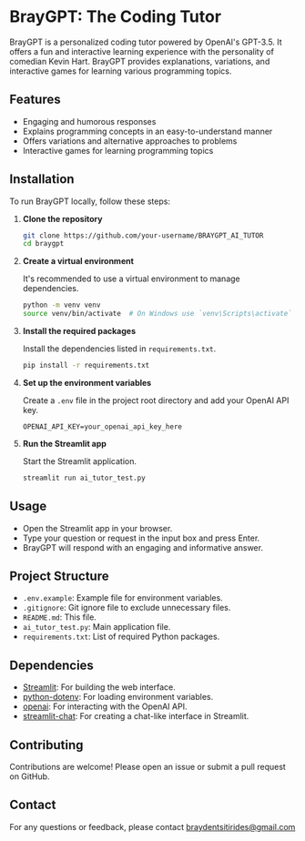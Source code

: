 # BrayGPT: The Coding Tutor

BrayGPT is a personalized coding tutor powered by OpenAI's GPT-3.5. It offers a fun and interactive learning experience with the personality of comedian Kevin Hart. BrayGPT provides explanations, variations, and interactive games for learning various programming topics.

## Features

- Engaging and humorous responses
- Explains programming concepts in an easy-to-understand manner
- Offers variations and alternative approaches to problems
- Interactive games for learning programming topics

## Installation

To run BrayGPT locally, follow these steps:

1. **Clone the repository**

    ```bash
    git clone https://github.com/your-username/BRAYGPT_AI_TUTOR
    cd braygpt
    ```

2. **Create a virtual environment**

    It's recommended to use a virtual environment to manage dependencies.

    ```bash
    python -m venv venv
    source venv/bin/activate  # On Windows use `venv\Scripts\activate`
    ```

3. **Install the required packages**

    Install the dependencies listed in `requirements.txt`.

    ```bash
    pip install -r requirements.txt
    ```

4. **Set up the environment variables**

    Create a `.env` file in the project root directory and add your OpenAI API key.

    ```env
    OPENAI_API_KEY=your_openai_api_key_here
    ```

5. **Run the Streamlit app**

    Start the Streamlit application.

    ```bash
    streamlit run ai_tutor_test.py
    ```

## Usage

- Open the Streamlit app in your browser.
- Type your question or request in the input box and press Enter.
- BrayGPT will respond with an engaging and informative answer.

## Project Structure


- `.env.example`: Example file for environment variables.
- `.gitignore`: Git ignore file to exclude unnecessary files.
- `README.md`: This file.
- `ai_tutor_test.py`: Main application file.
- `requirements.txt`: List of required Python packages.

## Dependencies

- [Streamlit](https://streamlit.io/): For building the web interface.
- [python-dotenv](https://pypi.org/project/python-dotenv/): For loading environment variables.
- [openai](https://pypi.org/project/openai/): For interacting with the OpenAI API.
- [streamlit-chat](https://pypi.org/project/streamlit-chat/): For creating a chat-like interface in Streamlit.

## Contributing

Contributions are welcome! Please open an issue or submit a pull request on GitHub.

## Contact

For any questions or feedback, please contact braydentsitirides@gmail.com

